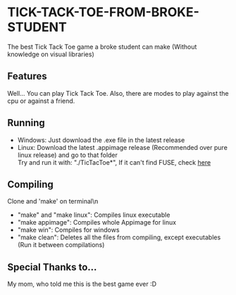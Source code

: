 # TICK-TACK-TOE-FROM-BROKE-STUDENT
The best Tick Tack Toe game a broke student can make (Without knowledge on visual libraries)

## Features
Well... You can play Tick Tack Toe. Also, there are modes to play against the cpu or against a friend.

## Running
- Windows: Just download the .exe file in the latest release
- Linux: Download the latest .appimage release (Recommended over pure linux release) and go to that folder\
         Try and run it with: "./TicTacToe*"\,
         If it can't find FUSE, check [here](https://github.com/AppImage/AppImageKit/wiki/FUSE#install-fuse)

  

## Compiling
Clone and 'make' on terminal\n
- "make" and "make linux": Compiles linux executable
- "make appimage": Compiles whole Appimage for linux
- "make win": Compiles for windows
- "make clean": Deletes all the files from compiling, except executables (Run it between compilations)

## Special Thanks to...
My mom, who told me this is the best game ever :D
